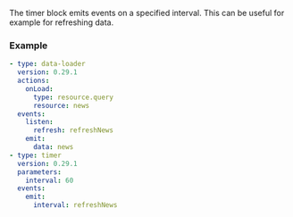 The timer block emits events on a specified interval. This can be useful for example for refreshing
data.

### Example

```yaml
- type: data-loader
  version: 0.29.1
  actions:
    onLoad:
      type: resource.query
      resource: news
  events:
    listen:
      refresh: refreshNews
    emit:
      data: news
- type: timer
  version: 0.29.1
  parameters:
    interval: 60
  events:
    emit:
      interval: refreshNews
```
